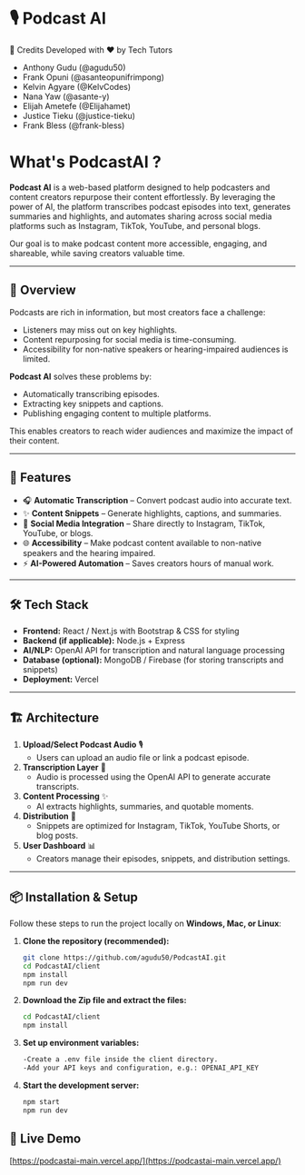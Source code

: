 # 🎙️ Podcast AI  


👥 Credits
Developed with ❤️ by Tech Tutors

- Anthony Gudu (@agudu50)
- Frank Opuni (@asanteopunifrimpong)
- Kelvin Agyare (@KelvCodes)
- Nana Yaw (@asante-y)
- Elijah Ametefe (@Elijahamet)
- Justice Tieku (@justice-tieku)
- Frank Bless (@frank-bless)

# What's PodcastAI ?

**Podcast AI** is a web-based platform designed to help podcasters and content creators repurpose their content effortlessly. By leveraging the power of AI, the platform transcribes podcast episodes into text, generates summaries and highlights, and automates sharing across social media platforms such as Instagram, TikTok, YouTube, and personal blogs.  

Our goal is to make podcast content more accessible, engaging, and shareable, while saving creators valuable time.  

---

## 📖 Overview  
Podcasts are rich in information, but most creators face a challenge:  
- Listeners may miss out on key highlights.  
- Content repurposing for social media is time-consuming.  
- Accessibility for non-native speakers or hearing-impaired audiences is limited.  

**Podcast AI** solves these problems by:  
- Automatically transcribing episodes.  
- Extracting key snippets and captions.  
- Publishing engaging content to multiple platforms.  

This enables creators to reach wider audiences and maximize the impact of their content.  

---

## 🚀 Features  
- 🎧 **Automatic Transcription** – Convert podcast audio into accurate text.  
- ✨ **Content Snippets** – Generate highlights, captions, and summaries.  
- 📱 **Social Media Integration** – Share directly to Instagram, TikTok, YouTube, or blogs.  
- 🌐 **Accessibility** – Make podcast content available to non-native speakers and the hearing impaired.  
- ⚡ **AI-Powered Automation** – Saves creators hours of manual work.  

---

## 🛠️ Tech Stack  
- **Frontend:** React / Next.js with Bootstrap & CSS for styling  
- **Backend (if applicable):** Node.js + Express  
- **AI/NLP:** OpenAI API for transcription and natural language processing  
- **Database (optional):** MongoDB / Firebase (for storing transcripts and snippets)  
- **Deployment:** Vercel  

---

## 🏗️ Architecture  
1. **Upload/Select Podcast Audio** 🎙️  
   - Users can upload an audio file or link a podcast episode.  
2. **Transcription Layer** 📝  
   - Audio is processed using the OpenAI API to generate accurate transcripts.  
3. **Content Processing** ✨  
   - AI extracts highlights, summaries, and quotable moments.  
4. **Distribution** 📢  
   - Snippets are optimized for Instagram, TikTok, YouTube Shorts, or blog posts.  
5. **User Dashboard** 📊  
   - Creators manage their episodes, snippets, and distribution settings.  

---

## 📦 Installation & Setup  

Follow these steps to run the project locally on **Windows, Mac, or Linux**:  


1. **Clone the repository (recommended):**  
   ```bash
   git clone https://github.com/agudu50/PodcastAI.git
   cd PodcastAI/client
   npm install
   npm run dev

2. **Download the Zip file and extract the files:**
   ```bash
   cd PodcastAI/client
   npm install


2. **Set up environment variables:**
    ```bash
   -Create a .env file inside the client directory.
   -Add your API keys and configuration, e.g.: OPENAI_API_KEY

3. **Start the development server:**
    ```bash
    npm start
    npm run dev


## 🚀 Live Demo  
[https://podcastai-main.vercel.app/](https://podcastai-main.vercel.app/)

    

